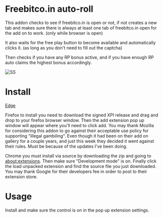 # Freebitco.in auto-roll
This addon checks to see if freebitco.in is open or not, if not creates a new tab and makes sure there is always at least one tab of freebitco.in open for the add on to work.
(only while browser is open)

It also waits for the free play button to become available and automatically clicks it. (as long as you don't need to fill out the captcha)

Then checks if you have any RP bonus active, and if you have enough RP auto claims the highest bonus accordingly.

![SS](https://user-images.githubusercontent.com/23060794/119176949-88192080-ba20-11eb-8051-00f1f776cbc5.png)

# Install

[Edge](https://microsoftedge.microsoft.com/addons/detail/freebitcoin-automated/mmmidhlgmjehopdjiinffadldiopmfck) 

Firefox to install you need to download the signed XPI release and drag and drop to your firefox browser window. Then the add extension pop up window will appear where you'll need to click add. You may thank Mozilla for considering this addon to go against their acceptable use policy for supporting "illegal gambiling". Even though it had been on their add on gallery for a couple years, and just this week they decided  it went against their rules. Must be because of the updates I've been doing.

Chrome you must install via source by downloading the zip and going to [about:extensions](chrome://about:extensions). Then make sure "Development mode" is on. Finally click the load unpacked extension and find the source file you just downloaded. You may thank Google for their developers fee in order to post to their extension store.

# Usage
Install and make sure the control is on in the pop up extension settings.
